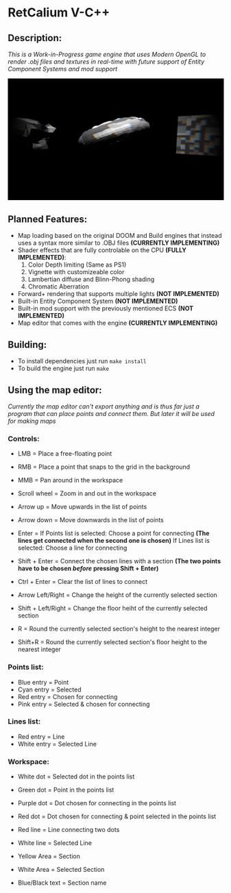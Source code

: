 # RetCalium V-C++

## Description:
*This is a Work-in-Progress game engine that uses Modern OpenGL to render .obj files and textures in real-time with future support of Entity Component Systems and mod support*

![ScreenShot](images/screenshot.png)


## Planned Features:
- Map loading based on the original DOOM and Build engines that instead uses a syntax more similar to .OBJ files **(CURRENTLY IMPLEMENTING)**
- Shader effects that are fully controlable on the CPU **(FULLY IMPLEMENTED)**:
    1. Color Depth limiting (Same as PS1)
    2. Vignette with customizeable color
    3. Lambertian diffuse and Blinn-Phong shading
    4. Chromatic Aberration
- Forward+ rendering that supports multiple lights **(NOT IMPLEMENTED)**
- Built-in Entity Component System **(NOT IMPLEMENTED)**
- Built-in mod support with the previously mentioned ECS **(NOT IMPLEMENTED)**
- Map editor that comes with the engine **(CURRENTLY IMPLEMENTING)**


## Building:
- To install dependencies just run `make install`
- To build the engine just run `make`

## Using the map editor:
*Currently the map editor can't export anything and is thus far just a program that can place points and connect them. But later it will be used for making maps*
### Controls:
- LMB           = Place a free-floating point
- RMB           = Place a point that snaps to the grid in the background
- MMB           = Pan around in the workspace
- Scroll wheel  = Zoom in and out in the workspace
- Arrow up      = Move upwards in the list of points
- Arrow down    = Move downwards in the list of points
- Enter         = If Points list is selected: Choose a point for connecting **(The lines get connected when the second one is chosen)**
                  If Lines list is selected: Choose a line for connecting
- Shift + Enter = Connect the chosen lines with a section **(The two points have to be chosen *before* pressing Shift + Enter)**
- Ctrl + Enter  = Clear the list of lines to connect

- Arrow Left/Right = Change the height of the currently selected section
- Shift + Left/Right = Change the floor heiht of the currently selected section
- R             = Round the currently selected section's height to the nearest integer
- Shift+R       = Round the currently selected section's floor height to the nearest integer

### Points list:
- Blue entry    = Point
- Cyan entry    = Selected
- Red entry     = Chosen for connecting
- Pink entry    = Selected & chosen for connecting

### Lines list:
- Red entry     = Line
- White entry   = Selected Line

### Workspace:
- White dot     = Selected dot in the points list
- Green dot     = Point in the points list
- Purple dot    = Dot chosen for connecting in the points list
- Red dot       = Dot chosen for connecting & point selected in the points list

- Red line      = Line connecting two dots
- White line    = Selected Line

- Yellow Area   = Section
- White Area    = Selected Section
- Blue/Black text = Section name

